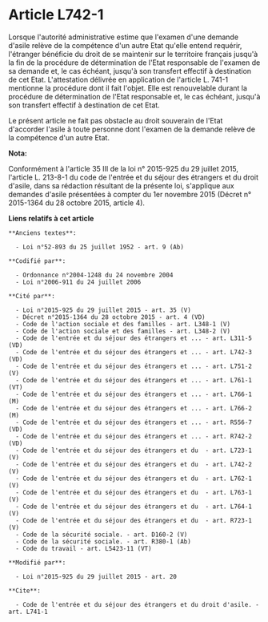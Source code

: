 # Article L742-1

Lorsque l'autorité administrative estime que l'examen d'une demande d'asile relève de la compétence d'un autre Etat qu'elle
entend requérir, l'étranger bénéficie du droit de se maintenir sur le territoire français jusqu'à la fin de la procédure de
détermination de l'Etat responsable de l'examen de sa demande et, le cas échéant, jusqu'à son transfert effectif à
destination de cet Etat. L'attestation délivrée en application de l'article L. 741-1 mentionne la procédure dont il fait
l'objet. Elle est renouvelable durant la procédure de détermination de l'Etat responsable et, le cas échéant, jusqu'à son
transfert effectif à destination de cet Etat. 

Le présent article ne fait pas obstacle au droit souverain de l'Etat d'accorder l'asile à toute personne dont l'examen de la
demande relève de la compétence d'un autre Etat.

**Nota:**

Conformément à l'article 35 III de la loi n° 2015-925 du 29 juillet 2015, l'article L. 213-8-1 du code de l'entrée et du
séjour des étrangers et du droit d'asile, dans sa rédaction résultant de la présente loi, s'applique aux demandes d'asile
présentées à compter du 1er novembre 2015 (Décret n° 2015-1364 du 28 octobre 2015, article 4).

**Liens relatifs à cet article**

	**Anciens textes**:

	  - Loi n°52-893 du 25 juillet 1952 - art. 9 (Ab)

	**Codifié par**:

	  - Ordonnance n°2004-1248 du 24 novembre 2004
	  - Loi n°2006-911 du 24 juillet 2006

	**Cité par**:

	  - Loi n°2015-925 du 29 juillet 2015 - art. 35 (V)
	  - Décret n°2015-1364 du 28 octobre 2015 - art. 4 (VD)
	  - Code de l'action sociale et des familles - art. L348-1 (V)
	  - Code de l'action sociale et des familles - art. L348-2 (V)
	  - Code de l'entrée et du séjour des étrangers et ... - art. L311-5 (VD)
	  - Code de l'entrée et du séjour des étrangers et ... - art. L742-3 (VD)
	  - Code de l'entrée et du séjour des étrangers et ... - art. L751-2 (V)
	  - Code de l'entrée et du séjour des étrangers et ... - art. L761-1 (VT)
	  - Code de l'entrée et du séjour des étrangers et ... - art. L766-1 (M)
	  - Code de l'entrée et du séjour des étrangers et ... - art. L766-2 (M)
	  - Code de l'entrée et du séjour des étrangers et ... - art. R556-7 (VD)
	  - Code de l'entrée et du séjour des étrangers et ... - art. R742-2 (VD)
	  - Code de l'entrée et du séjour des étrangers et du  - art. L723-1 (V)
	  - Code de l'entrée et du séjour des étrangers et du  - art. L742-2 (V)
	  - Code de l'entrée et du séjour des étrangers et du  - art. L762-1 (V)
	  - Code de l'entrée et du séjour des étrangers et du  - art. L763-1 (V)
	  - Code de l'entrée et du séjour des étrangers et du  - art. L764-1 (V)
	  - Code de l'entrée et du séjour des étrangers et du  - art. R723-1 (V)
	  - Code de la sécurité sociale. - art. D160-2 (V)
	  - Code de la sécurité sociale. - art. R380-1 (Ab)
	  - Code du travail - art. L5423-11 (VT)

	**Modifié par**:

	  - Loi n°2015-925 du 29 juillet 2015 - art. 20

	**Cite**:

	  - Code de l'entrée et du séjour des étrangers et du droit d'asile. - art. L741-1
